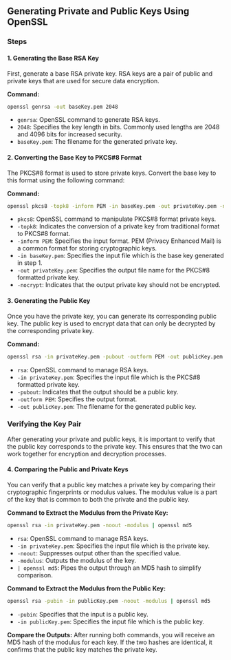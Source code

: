 ## Generating Private and Public Keys Using OpenSSL

### Steps

#### 1. Generating the Base RSA Key
First, generate a base RSA private key. RSA keys are a pair of public and private keys that are used for secure data encryption.

**Command:**
```bash
openssl genrsa -out baseKey.pem 2048
```
- `genrsa`: OpenSSL command to generate RSA keys.
- `2048`: Specifies the key length in bits. Commonly used lengths are 2048 and 4096 bits for increased security.
- `baseKey.pem`: The filename for the generated private key.

#### 2. Converting the Base Key to PKCS#8 Format
The PKCS#8 format is used to store private keys. Convert the base key to this format using the following command:

**Command:**
```bash
openssl pkcs8 -topk8 -inform PEM -in baseKey.pem -out privateKey.pem -nocrypt
```
- `pkcs8`: OpenSSL command to manipulate PKCS#8 format private keys.
- `-topk8`: Indicates the conversion of a private key from traditional format to PKCS#8 format.
- `-inform PEM`: Specifies the input format. PEM (Privacy Enhanced Mail) is a common format for storing cryptographic keys.
- `-in baseKey.pem`: Specifies the input file which is the base key generated in step 1.
- `-out privateKey.pem`: Specifies the output file name for the PKCS#8 formatted private key.
- `-nocrypt`: Indicates that the output private key should not be encrypted.

#### 3. Generating the Public Key
Once you have the private key, you can generate its corresponding public key. The public key is used to encrypt data that can only be decrypted by the corresponding private key.

**Command:**
```bash
openssl rsa -in privateKey.pem -pubout -outform PEM -out publicKey.pem
```
- `rsa`: OpenSSL command to manage RSA keys.
- `-in privateKey.pem`: Specifies the input file which is the PKCS#8 formatted private key.
- `-pubout`: Indicates that the output should be a public key.
- `-outform PEM`: Specifies the output format.
- `-out publicKey.pem`: The filename for the generated public key.


### Verifying the Key Pair

After generating your private and public keys, it is important to verify that the public key corresponds to the private key. This ensures that the two can work together for encryption and decryption processes.

#### 4. Comparing the Public and Private Keys
You can verify that a public key matches a private key by comparing their cryptographic fingerprints or modulus values. The modulus value is a part of the key that is common to both the private and the public key.

**Command to Extract the Modulus from the Private Key:**
```bash
openssl rsa -in privateKey.pem -noout -modulus | openssl md5
```
- `rsa`: OpenSSL command to manage RSA keys.
- `-in privateKey.pem`: Specifies the input file which is the private key.
- `-noout`: Suppresses output other than the specified value.
- `-modulus`: Outputs the modulus of the key.
- `| openssl md5`: Pipes the output through an MD5 hash to simplify comparison.

**Command to Extract the Modulus from the Public Key:**
```bash
openssl rsa -pubin -in publicKey.pem -noout -modulus | openssl md5
```
- `-pubin`: Specifies that the input is a public key.
- `-in publicKey.pem`: Specifies the input file which is the public key.

**Compare the Outputs:**
After running both commands, you will receive an MD5 hash of the modulus for each key. If the two hashes are identical, it confirms that the public key matches the private key.
